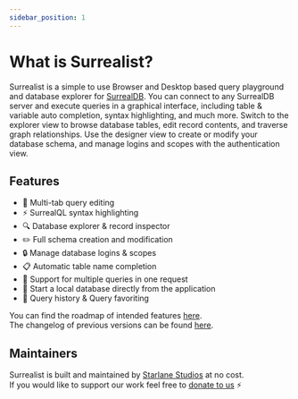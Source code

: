 ```yaml
---
sidebar_position: 1
---
```


# What is Surrealist?

Surrealist is a simple to use Browser and Desktop based query playground and database explorer for [SurrealDB](https://surrealdb.com/). You can connect to any SurrealDB server and execute queries in a graphical interface, including table & variable auto completion, syntax highlighting, and much more. Switch to the explorer view to browse database tables, edit record contents, and traverse graph relationships. Use the designer view to create or modify your database schema, and manage logins and scopes with the authentication view.

## Features
- 📌 Multi-tab query editing
- ⚡ SurrealQL syntax highlighting
- 🔍 Database explorer & record inspector
- ✏️ Full schema creation and modification
- 🔒 Manage database logins & scopes
- 📋 Automatic table name completion
- 💫 Support for multiple queries in one request
- 🔭 Start a local database directly from the application
- 📜 Query history & Query favoriting

You can find the roadmap of intended features [here](https://github.com/StarlaneStudios/Surrealist/blob/main/ROADMAP.md).<br />
The changelog of previous versions can be found [here](https://github.com/StarlaneStudios/Surrealist/blob/main/CHANGELOG.md).

## Maintainers
Surrealist is built and maintained by <a href="https://starlane.studio/">Starlane Studios</a> at no cost.<br />
If you would like to support our work feel free to [donate to us](https://paypal.me/ExodiusStudios) ⚡